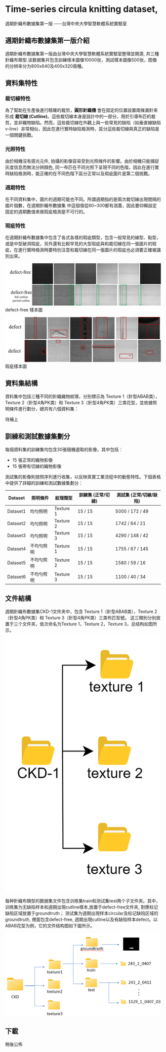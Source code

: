 # Time-series circula knitting dataset, 
週期針織布數據集第一版
----台灣中央大學智慧軟體系統實驗室

## 週期針織布數據集第一版介紹
週期針織布數據集第一版由台灣中央大學智慧軟體系統實驗室整理並開源, 共三種針織布類型.该数据集共包含訓練樣本圖像10000张，測試樣本圖像500张，图像的分辨率分为800x640及400x320兩種。

## 資料集特性
### 裁切線特性
為了幫助在生產後進行精確的裁剪，**圓形針織機** 會在固定的位置設置兩條漏針來形成 **裁切線 (Cutline)**。這些裁切線本身是設計中的一部分，用於引導布匹的裁剪，並非織物缺陷。然而，這些裁切線在外觀上與一些常見的缺陷（如垂直線缺陷 v-line）非常相似，因此在進行實時缺陷檢測時，區分這些裁切線與真正的缺陷是一個關鍵挑戰。

### 光照特性
由於相機沒有感光元件, 拍攝的影像容易受到光照條件的影響。由於相機只能捕捉灰度信息而無法分辨顏色, 同一布匹在不同光照下呈現不同的色階，因此在進行實時缺陷檢測時，能正確的在不同色階下區分正常以及瑕疵圖片是第二個挑戰。

### 週期特性
在不同資料集中，圖片的週期可能也不同。所謂週期指的是兩次裁切線出現間隔的圖片個數，在週期針織布數據集
中這個值從60~300都有涵蓋，因此要仰賴設定固定的週期數值來做瑕疵檢測是不可行的。

### 瑕疵特性
在週期針織布數據集中包含了各式各樣的瑕疵類型，包含一般常見的線型、點型，或是中型破洞瑕疵，另外還有比較罕見的大型瑕疵與和裁切線在同一張圖片的瑕疵，在進行實時檢測時要特別注意和裁切線在同一張圖片的瑕疵也必須要正確被識別出來。

![img_3.png](img_3.png)
defect-free 樣本圖

![img_4.png](img_4.png)
瑕疵樣本圖

## 資料集結構
資料集中包括三種不同的針織織物紋理，分別標示為 Texture 1（針型ABAB类），Texture 2（針型4角PK类）和 Texture 3（針型4角PK类）三类花型，並依據照明條件進行劃分，總共有六個資料集：

待補上

## 訓練和測試數據集劃分
每個資料集的訓練集均包含30張隨機選取的影像，其中包括：

+ 15 張正常的織物影像
+ 15 張帶有切線的織物影像

測試集的影像則按照序列進行收集，以反映真實工業流程中的動態特性。下個表格中提供了詳細的訓練和測試數據集劃分：

| Dataset  | 照明條件     | 紋理類型   | 訓練集 (正常/切線) | 測試集 (正常/切線/缺陷) |
|----------|--------------|------------|--------------------|------------------------|
| Dataset1 | 均勻照明     | Texture 1  | 15 / 15             | 5000 / 172 / 49         |
| Dataset2 | 均勻照明     | Texture 2  | 15 / 15             | 1742 / 64 / 21          |
| Dataset3 | 均勻照明     | Texture 3  | 15 / 15             | 4290 / 148 / 42         |
| Dataset4 | 不均勻照明   | Texture 1  | 15 / 15             | 1755 / 67 / 145         |
| Dataset5 | 不均勻照明   | Texture 2  | 15 / 15             | 1580 / 59 / 16          |
| Dataset6 | 不均勻照明   | Texture 3  | 15 / 15             | 1100 / 40 / 34          |

## 文件結構
週期針織布數據集CKD-1文件夹中，包含 Texture 1（針型ABAB类），Texture 2（針型4角PK类）和 Texture 3（針型4角PK类）三类布匹型號。
这三類別分别放置于三个文件夹，依次命名为Texture 1，Texture 2，Texture 3，总结构如图所示。
![img_8.png](img_8.png)

每种針織布類型的数据集文件包含训练集train和测试集test两个子文件夹。其中，训练集为无缺陷样本和週期出現cutline樣本,放置于defect-free文件夹, 對應标记缺陷区域放置于groundtruth；
测试集为週期出現样本circular及标记缺陷区域的groundtruth, 裡面包含defect-free, 週期出現cutline以及有缺陷样本defect。以ABAB花型为例，它的文件结构图如下圖所示。

![img_9.png](img_9.png)


## 下載

稍後公佈
